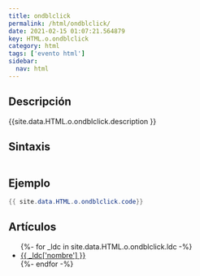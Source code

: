 ```yaml
---
title: ondblclick
permalink: /html/ondblclick/
date: 2021-02-15 01:07:21.564879
key: HTML.o.ondblclick
category: html
tags: ['evento html']
sidebar: 
  nav: html
---
```


## Descripción
{{site.data.HTML.o.ondblclick.description }}

## Sintaxis
~~~html
~~~

## Ejemplo
~~~java
{{ site.data.HTML.o.ondblclick.code}}
~~~

## Artículos
<ul>
{%- for _ldc in site.data.HTML.o.ondblclick.ldc -%}
   <li>
       <a href="{{_ldc['url'] }}">{{ _ldc['nombre'] }}</a>
   </li>
{%- endfor -%}
</ul>
